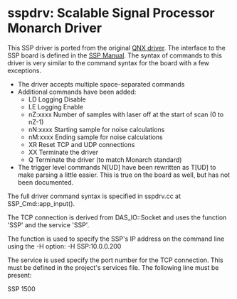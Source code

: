 # sspdrv: Scalable Signal Processor Monarch Driver

This SSP driver is ported from the original
[QNX driver](https://github.com/nthallen/arp-das/tree/master/drivers/ssp_driver).
The interface to the SSP board is defined in the
[SSP Manual](https://www.arp.harvard.edu/eng/elec/SSP_Manual_v1.0.pdf).
The syntax of commands to this driver is very similar to the command syntax
for the board with a few exceptions.

 - The driver accepts multiple space-separated commands
 - Additional commands have been added:
   - LD Logging Disable
   - LE Logging Enable
   - nZ:xxxx Number of samples with laser off at the start of scan (0 to nZ-1)
   - nN:xxxx Starting sample for noise calculations
   - nM:xxxx Ending sample for noise calculations
   - XR Reset TCP and UDP connections
   - XX Terminate the driver
   - Q  Terminate the driver (to match Monarch standard)
 - The trigger level commands N[UD] have been rewritten as T[UD] to make
   parsing a little easier. This is true on the board as well, but has
   not been documented.

The full driver command syntax is specified in sspdrv.cc at SSP_Cmd::app_input().

The TCP connection is derived from DAS_IO::Socket and uses the function 'SSP' and
the service 'SSP'.

The function is used to specify the SSP's IP address on the command line using the
-H option: -H SSP:10.0.0.200

The service is used specify the port number for the TCP connection. This must be
defined in the project's services file. The following line must be present:

  SSP 1500

